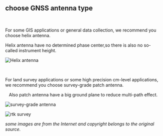 ## choose GNSS antenna type

&nbsp;&nbsp;

For some GIS applications or general data collection, we recommend you choose helix antenna.

Helix antenna have no determined phase center,so there is also no so-called instrument height.

![](../images/with-helix.jpg "Helix antenna")

&nbsp;&nbsp;

For land survey applications or some high precision cm-level applications, we recommend you choose
survey-grade patch antenna.

&nbsp;&nbsp;
Also patch antenna have a big ground plane to reduce multi-path effect.

![](../images/patch.png "survey-grade antenna")

![](../images/rtk_survey.jpg "rtk survey")
&nbsp;
&nbsp;
&nbsp;
&nbsp;
&nbsp;
&nbsp;
&nbsp;
&nbsp;  
  
*some images are from the Internet and copyright belongs to the original source.*

